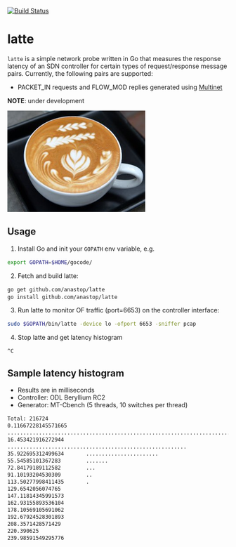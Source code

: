 [![Build Status](https://travis-ci.org/anastop/latte.svg?branch=master)](https://travis-ci.org/anastop/latte)

# latte
`latte` is a simple network probe written in Go that measures the response 
latency of an SDN controller for certain types of request/response message
pairs. Currently, the following pairs are supported:

- PACKET_IN requests and FLOW_MOD replies generated using [Multinet](https://github.com/intracom-telecom-sdn/multinet#generate-packet_in-events-with-arp-payload)


__NOTE__: under development

![latte](./resources/latte.jpg)

## Usage
  1. Install Go and init your `GOPATH` env variable, 
  e.g. 
  ```bash
  export GOPATH=$HOME/gocode/
  ```

  2. Fetch and build latte:
  
  ```bash
  go get github.com/anastop/latte
  go install github.com/anastop/latte
  ```
  
  3. Run latte to monitor OF traffic (port=6653) on the controller interface:
  
  ```bash
  sudo $GOPATH/bin/latte -device lo -ofport 6653 -sniffer pcap
  ```
  
  4. Stop latte and get latency histogram
  
  ```bash
  ^C
  ```


## Sample latency histogram
- Results are in milliseconds
- Controller: ODL Beryllium RC2
- Generator: MT-Cbench (5 threads, 10 switches per thread)

```
Total: 216724
0.11667228145571665      .....................................................................................................
16.453421916272944       .........................................................
35.922695312499634       .......................
55.54585101367283        .......
72.84179189112582        ...
91.10193204530309        ..
113.50277998411435       .
129.6542056074765        
147.11814345991573       
162.93155893536104       
178.10569105691062       
192.67924528301893       
208.3571428571429        
220.390625       
239.98591549295776       
```
